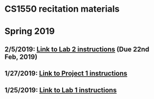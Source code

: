 # CS1550 recitation materials
# Spring 2019

## 2/5/2019: [Link to Lab 2 instructions](https://github.com/maher460/Pitt_CS1550_recitation_materials/blob/master/week4/Lab2.pdf) (Due 22nd Feb, 2019)
## 1/27/2019: [Link to Project 1 instructions](https://github.com/maher460/Pitt_CS1550_recitation_materials/tree/master/project1)
## 1/25/2019: [Link to Lab 1 instructions](https://github.com/maher460/Pitt_CS1550_recitation_materials/blob/master/week2/Lab1.pdf)
